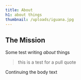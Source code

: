 ```yaml
---
title: About
h1: about things
thumbnail: /uploads/iguana.jpg
---
```

## The Mission
Some test writing *about* things

> this is a test for a pull quote

Continuing the body text


